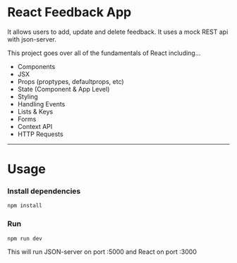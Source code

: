 # React Feedback App

It allows users to add, update and delete feedback. It uses a mock REST api with json-server.

This project goes over all of the fundamentals of React including...

- Components
- JSX
- Props (proptypes, defaultprops, etc)
- State (Component & App Level)
- Styling
- Handling Events
- Lists & Keys
- Forms
- Context API
- HTTP Requests

---


# Usage

### Install dependencies

```bash
npm install
```

### Run

```bash
npm run dev
```

This will run JSON-server on port :5000 and React on port :3000